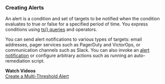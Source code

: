 ### Creating Alerts

An alert is a condition and set of targets to be notified when the condition evaluates to true or false for a specified
period of time. You express conditions using [ts() queries](https://docs.wavefront.com/query_language_getting_started.html) and
operators.

You can send alert notifications to various types of targets: email addresses, pager services such as
PagerDuty and VictorOps, or communication channels such as Slack. You can also invoke an [alert notification](https://docs.wavefront.com/webhooks_alert_notification.html) or configure arbitrary actions such as running an auto-remediation script.

**Watch Videos**<br/>
[Create a Multi-Threshold Alert](https://youtu.be/qWBP6PrkUrU)
